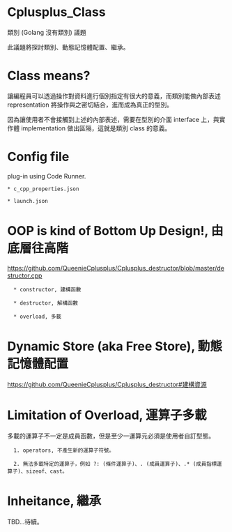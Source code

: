 # Cplusplus_Class
類別 (Golang 沒有類別) 議題

此議題將探討類別、動態記憶體配置、繼承。

# Class means?

讓編程員可以透過操作對資料進行個別指定有很大的意義，而類別能做內部表述 representation 將操作與之密切結合，進而成為真正的型別。

因為讓使用者不會接觸到上述的內部表述，需要在型別的介面 interface 上，與實作體 implementation 做出區隔，這就是類別 class 的意義。

# Config file

plug-in using Code Runner. 

    * c_cpp_properties.json

    * launch.json

# OOP is kind of Bottom Up Design!, 由底層往高階

https://github.com/QueenieCplusplus/Cplusplus_destructor/blob/master/destructor.cpp

      * constructor, 建構函數

      * destructor, 解構函數

      * overload, 多載

# Dynamic Store (aka Free Store), 動態記憶體配置

  https://github.com/QueenieCplusplus/Cplusplus_destructor#建構資源

# Limitation of Overload, 運算子多載

多載的運算子不一定是成員函數，但是至少一運算元必須是使用者自訂型態。

      1. operators, 不產生新的運算子符號。

      2. 無法多載特定的運算子，例如 ?: (條件運算子)、. (成員運算子)、.* (成員指標運算子)、sizeof、cast。

# Inheitance, 繼承

TBD...待續。

